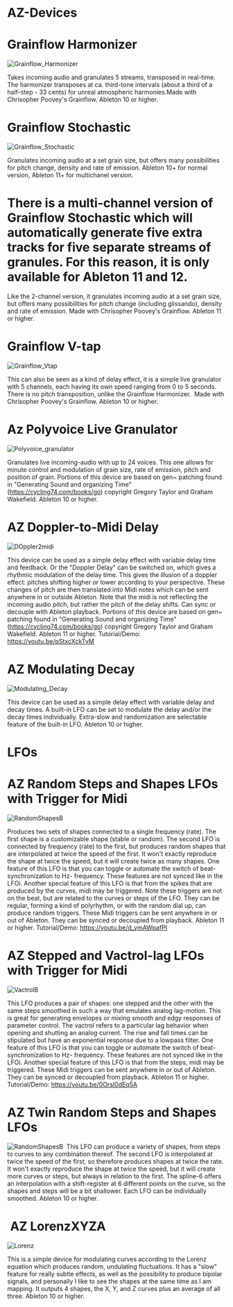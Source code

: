 # AZ-Devices

# Grainflow Harmonizer
![Grainflow_Harmonizer](https://github.com/AffeZwei/AZ-Devices/assets/62151108/aa09ca17-b300-4903-9d74-b3ad8293e1df)

Takes incoming audio and granulates 5 streams, transposed in real-time. The harmonizer transposes at ca. third-tone intervals (about a third of a half-step - 33 cents) for unreal atmospheric harmonies.​ Made with Chrisopher Poovey's Grainflow. Ableton 10 or higher.
​
# Grainflow Stochastic 
![Grainflow_Stochastic](https://github.com/AffeZwei/AZ-Devices/assets/62151108/44474ad7-24d7-4ab3-90a0-ec8dc4c1dc7b)

Granulates incoming audio at a set grain size, but offers many possibilities for pitch change, density and rate of emission. Ableton 10+ for normal version, Ableton 11+ for multichanel version.
# There is a multi-channel version of Grainflow Stochastic which will automatically generate five extra tracks for five separate streams of granules. For this reason, it is only available for Ableton 11 and 12. 
Like the 2-channel version, it granulates incoming audio at a set grain size, but offers many possibilities for pitch change (including glissando), density and rate of emission. Made with Chrisopher Poovey's Grainflow. Ableton 11 or higher.
​ 
# Grainflow V-tap

![Grainflow_Vtap](https://github.com/AffeZwei/AZ-Devices/assets/62151108/4814f6f6-1037-4c10-b41f-f6be4ab6316a)

This can also be seen as a kind of delay effect, it is a simple live granulator with 5 channels, each having its own speed ranging from 0 to 5 seconds. There is no pitch transposition, unlike the Grainflow Harmonizer. ​ Made with Chrisopher Poovey's Grainflow. Ableton 10 or higher. 
 
# Az Polyvoice Live Granulator

![Polyvoice_granulator](https://github.com/AffeZwei/AZ-Devices/assets/62151108/2e797832-18df-4542-91d5-715bde79c863)

Granulates live incoming-audio with up to 24 voices. This one allows for minute control and modulation of grain size, rate of emission, pitch and position of grain. Portions of this device are based on gen~ patching found in "Generating Sound and organizing Time" (https://cycling74.com/books/go) copyright Gregory Taylor and Graham Wakefield. Ableton 10 or higher.

# AZ Doppler-to-Midi Delay

![DOppler2midi](https://github.com/AffeZwei/AZ-Devices/assets/62151108/48a261f1-dcde-4e33-8c63-7ebb52a441bf)

This device can be used as a simple delay effect with variable delay time and feedback. Or the "Doppler Delay" can be switched on, which gives a rhythmic modulation of the delay time. This gives the illusion of a doppler effect: pitches shifting higher or lower according to your perspective. These changes of pitch are then translated into Midi notes which can be sent anywhere in or outside Ableton. Note that the midi is not reflecting the incoming audio pitch, but rather the pitch of the delay shifts. Can sync or decouple with Ableton playback. Portions of this device are based on gen~ patching found in "Generating Sound and organizing Time" (https://cycling74.com/books/go) copyright Gregory Taylor and Graham Wakefield. Ableton 11 or higher. Tutorial/Demo: https://youtu.be/pStxcXckTvM
​ 
# AZ Modulating Decay

![Modulating_Decay](https://github.com/AffeZwei/AZ-Devices/assets/62151108/6365c0c1-5a12-47a5-a404-4d9f82e43189)

This device can be used as a simple delay effect with variable delay and decay times. A built-in LFO can be set to modulate the delay and/or the decay times individually. Extra-slow and randomization are selectable feature of the built-in LFO. Ableton 10 or higher.

# LFOs
# AZ Random Steps and Shapes LFOs with Trigger for Midi

![RandomShapesB](https://github.com/AffeZwei/AZ-Devices/assets/62151108/21993275-7be4-4747-a2d8-19cfdcc24e8a)

Produces two sets of shapes connected to a single frequency (rate). The first shape is a customizable shape (stable or random). The second LFO is connected by frequency (rate) to the first, but produces random shapes that are interpolated at twice the speed of the first. It won't exactly reproduce the shape at twice the speed, but it will create twice as many shapes. One feature of this LFO is that you can toggle or automate the switch of beat-synchronization to Hz- frequency. These features are not synced like in the LFOi. Another special feature of this LFO is that from the spikes that are produced by the curves, midi may be triggered. Note these triggers are not on the beat, but are related to the curves or steps of the LFO. They can be regular, forming a kind of polyrhythm, or with the random dial up, can produce random triggers. These Midi triggers can be sent anywhere in or out of Ableton. They can be synced or decoupled from playback. Ableton 11 or higher. Tutorial/Demo: https://youtu.be/d_ymAWpafPI

# AZ Stepped and Vactrol-lag LFOs with Trigger for Midi

![VactrolB](https://github.com/AffeZwei/AZ-Devices/assets/62151108/a95706e6-1979-49fb-a629-ff1db1c999c4)

This LFO produces a pair of shapes: one stepped and the other with the same steps smoothed in such a way that emulates analog lag-motion. This is great for generating envelopes or mixing smooth and edgy responses of parameter control. The vactrol refers to a particular lag behavior when opening and shutting an analog current. The rise and fall times can be stipulated but have an exponential response due to a lowpass filter. One feature of this LFO is that you can toggle or automate the switch of beat-synchronization to Hz- frequency. These features are not synced like in the LFOi. Another special feature of this LFO is that from the steps, midi may be triggered. These Midi triggers can be sent anywhere in or out of Ableton. They can be synced or decoupled from playback. Ableton 11 or higher. Tutorial/Demo: https://youtu.be/0OrsI0dEq5A

#  AZ Twin Random Steps and Shapes LFOs

![RandomShapesB](https://github.com/AffeZwei/AZ-Devices/assets/62151108/19ebf1d1-2dc8-42bf-a8e7-ad792e9abcb1)
​
This LFO can produce a variety of shapes, from steps to curves to any combination thereof. The second LFO is interpolated at twice the speed of the first, so therefore produces shapes at twice the rate. It won't exactly reproduce the shape at twice the speed, but it will create more curves or steps, but always in relation to the first. The spline-6 offers an interpolation with a shift-register at 6 different points on the curve, so the shapes and steps will be a bit shallower. Each LFO can be individually smoothed. Ableton 10 or higher.

# ​ AZ LorenzXYZA

![Lorenz](https://github.com/AffeZwei/AZ-Devices/assets/62151108/e2f142c4-212c-4773-b1a1-282a532b0bc2)

This is a simple device for modulating curves according to the Lorenz equation which produces random, undulating fluctuations. It has a "slow" feature for really subtle effects, as well as the possibility to produce bipolar signals, and personally I like to see the shapes at the same time as I am mapping. It outputs 4 shapes, the X, Y, and Z curves plus an average of all three. Ableton 10 or higher.

